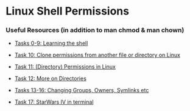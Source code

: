 Linux Shell Permissions
=============
### Useful Resources (in addition to man chmod & man chown)

- [Tasks 0-9: Learning the shell](http://linuxcommand.org/lc3_lts0090.php)

- [Task 10: Clone permissions from another file or directory on Linux](https://linuxconfig.org/how-to-clone-permissions-from-another-file-or-directory-on-linux)

- [Task 11: (Directory) Permissions in Linux](https://www.geeksforgeeks.org/permissions-in-linux/)

- [Task 12: More on Directories](https://linuxize.com/post/how-to-create-directories-in-linux-with-the-mkdir-command/)

- [Tasks 13-16: Changing Groups, Owners, Symlinks etc](https://phoenixnap.com/kb/linux-chown-command-with-examples)

- [Task 17: StarWars IV in terminal](https://www.geeksforgeeks.org/playing-star-wars-in-command-prompt/)
